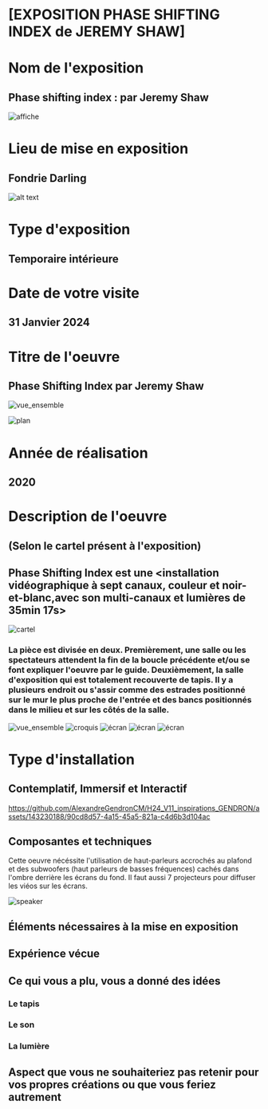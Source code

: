 # [EXPOSITION PHASE SHIFTING INDEX de JEREMY SHAW]

# Nom de l'exposition

## Phase shifting index : par Jeremy Shaw

![affiche](./medias/affiche_jeremy_shaw.png)
 
# Lieu de mise en exposition

 ## Fondrie Darling

 ![alt text](./medias/autoportrait_fondrie.png)
 
# Type d'exposition 

## Temporaire intérieure
 
# Date de votre visite

## 31 Janvier 2024
 
# Titre de l'oeuvre

## Phase Shifting Index par Jeremy Shaw

![vue_ensemble](./medias/ecran_07.png)

![plan](./medias/document_page_1_plan.png)
 
# Année de réalisation

## 2020
 
# Description de l'oeuvre

## (Selon le cartel présent à l'exposition)

## Phase Shifting Index est une <installation vidéographique à sept canaux, couleur et noir-et-blanc,avec son multi-canaux et lumières de 35min 17s>

![cartel](./medias/cartel.png)

### La pièce est divisée en deux. Premièrement, une salle ou les spectateurs attendent la fin de la boucle précédente et/ou se font expliquer l'oeuvre par le guide. Deuxièmement, la salle d'exposition qui est totalement recouverte de tapis. Il y a plusieurs endroit ou s'assir comme des estrades positionné sur le mur le plus proche de l'entrée et des bancs positionnés dans le milieu et sur les côtés de la salle.

![vue_ensemble](./medias/ecran_07.png)
![croquis](./medias/croquis.png)
![écran](./medias/ecran_01.png)
![écran](./medias/ecran_02.png)
![écran](./medias/ecran_03.png)

 
# Type d'installation

## Contemplatif, Immersif et Interactif





https://github.com/AlexandreGendronCM/H24_V11_inspirations_GENDRON/assets/143230188/90cd8d57-4a15-45a5-821a-c4d6b3d104ac



 
## Composantes et techniques

Cette oeuvre nécéssite l'utilisation de haut-parleurs accrochés au plafond et des subwoofers (haut parleurs de basses fréquences) cachés dans l'ombre derrière les écrans du fond.
Il faut aussi 7 projecteurs pour diffuser les viéos sur les écrans.

![speaker](./medias/speaker_plafond)
 
## Éléments nécessaires à la mise en exposition
 
## Expérience vécue

## 
 
## Ce qui vous a plu, vous a donné des idées

### Le tapis

### Le son

### La lumière
 
## Aspect que vous ne souhaiteriez pas retenir pour vos propres créations ou que vous feriez autrement

